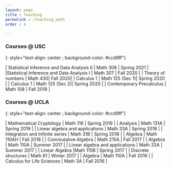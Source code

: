 ```yaml
---
layout: page
title : Teaching
permalink : /teaching_math
order : 4

---
```



### Courses @ USC
{: style="text-align: center ; background-color: #ccd9ff"}

| Statistical Inference and Data Analysis II | Math 308 | Spring 2021 |
|Statistical Inference and Data Analysis I | Math 307 | Fall 2020 | 
| Theory of numbers | Math 430| Fall 2020|
| Calculus 1 |    Math 125 (Sec 1)|	Spring 2020 |
| Calculus 1 |    Math 125 (Sec 2)|	Spring 2020 |
| Contemporary Precalculus |	Math 108 | Fall 2019 |

### Courses @ UCLA
{: style="text-align: center ; background-color: #ccd9ff"}

| Mathematical Cryptology	| Math 116	 | Spring 2019 |
| Analysis	| Math 131A |	Spring 2019 |
| Linear algebra and applications |	Math 33A	| Spring 2018 |
| Integration and Infinite series |	Math 31B | Spring 2018 |
| Algebra	 | Math 110AH |	Fall 2018 |
| Commutative Algebra |	Math 215A |	Fall 2017 |
| Algebra	| Math 110A |	Summer 2017 |
| Linear algebra and applications |	Math 33A |	Summer 2017 |
| Linear Algebra	|Math 115B |	Spring 2017 |
| Discrete structures	| Math 61 |	Winter 2017 |
| Algebra |	Math 110A |	Fall 2016 |
| Calculus for Life Sciences |	Math 3A |	Fall 2016 |
